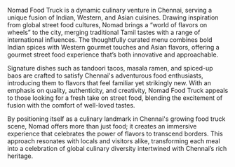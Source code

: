 Nomad Food Truck is a dynamic culinary venture in Chennai, serving a unique fusion of Indian, Western, and Asian cuisines. Drawing inspiration from global street food cultures, Nomad brings a “world of flavors on wheels” to the city, merging traditional Tamil tastes with a range of international influences. The thoughtfully curated menu combines bold Indian spices with Western gourmet touches and Asian flavors, offering a gourmet street food experience that’s both innovative and approachable.

Signature dishes such as tandoori tacos, masala ramen, and spiced-up baos are crafted to satisfy Chennai's adventurous food enthusiasts, introducing them to flavors that feel familiar yet strikingly new. With an emphasis on quality, authenticity, and creativity, Nomad Food Truck appeals to those looking for a fresh take on street food, blending the excitement of fusion with the comfort of well-loved tastes.

By positioning itself as a culinary landmark in Chennai's growing food truck scene, Nomad offers more than just food; it creates an immersive experience that celebrates the power of flavors to transcend borders. This approach resonates with locals and visitors alike, transforming each meal into a celebration of global culinary diversity intertwined with Chennai’s rich heritage.
